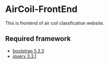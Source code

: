 # AirCoil-FrontEnd

This is frontend of air coil classfication website.

## Required framework 
- [bootstrap 5.3.3](https://getbootstrap.com/docs/5.3/getting-started/download/)
- [jquery 3.3.1](https://blog.jquery.com/2018/01/20/jquery-3-3-1-fixed-dependencies-in-release-tag/)
